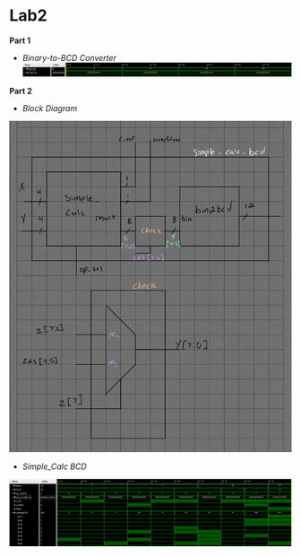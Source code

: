 # Lab2
**Part 1**
* *Binary-to-BCD Converter*
![](images/bin2bcd_ss.png)

**Part 2**
* *Block Diagram*

![](images/simple_calc_bcd_BlockDiagram.png)
* *Simple_Calc BCD*

![](images/simple_calc_bcd_revised_SS2.png)
